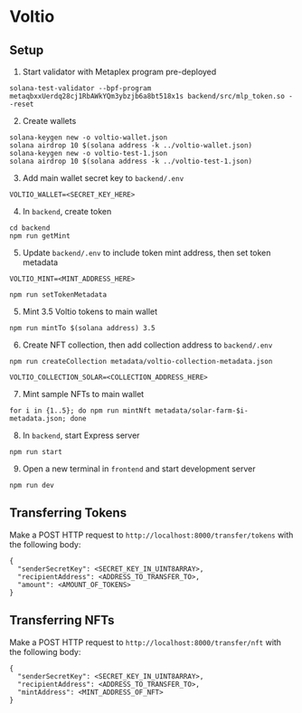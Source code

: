 # Voltio

## Setup

1. Start validator with Metaplex program pre-deployed

```
solana-test-validator --bpf-program metaqbxxUerdq28cj1RbAWkYQm3ybzjb6a8bt518x1s backend/src/mlp_token.so --reset
```

2. Create wallets

```
solana-keygen new -o voltio-wallet.json
solana airdrop 10 $(solana address -k ../voltio-wallet.json)
solana-keygen new -o voltio-test-1.json
solana airdrop 10 $(solana address -k ../voltio-test-1.json)
```

3. Add main wallet secret key to `backend/.env`

```
VOLTIO_WALLET=<SECRET_KEY_HERE>
```

4. In `backend`, create token

```
cd backend
npm run getMint
```

5. Update `backend/.env` to include token mint address, then set token metadata

```
VOLTIO_MINT=<MINT_ADDRESS_HERE>
```

```
npm run setTokenMetadata
```

5. Mint 3.5 Voltio tokens to main wallet

```
npm run mintTo $(solana address) 3.5
```

6. Create NFT collection, then add collection address to `backend/.env`

```
npm run createCollection metadata/voltio-collection-metadata.json
```

```
VOLTIO_COLLECTION_SOLAR=<COLLECTION_ADDRESS_HERE>
```

7. Mint sample NFTs to main wallet

```
for i in {1..5}; do npm run mintNft metadata/solar-farm-$i-metadata.json; done
```

8. In `backend`, start Express server

```
npm run start
```

9. Open a new terminal in `frontend` and start development server

```
npm run dev
```

## Transferring Tokens

Make a POST HTTP request to `http://localhost:8000/transfer/tokens` with the following body:

```
{
  "senderSecretKey": <SECRET_KEY_IN_UINT8ARRAY>,
  "recipientAddress": <ADDRESS_TO_TRANSFER_TO>,
  "amount": <AMOUNT_OF_TOKENS>
}
```

## Transferring NFTs

Make a POST HTTP request to `http://localhost:8000/transfer/nft` with the following body:

```
{
  "senderSecretKey": <SECRET_KEY_IN_UINT8ARRAY>,
  "recipientAddress": <ADDRESS_TO_TRANSFER_TO>,
  "mintAddress": <MINT_ADDRESS_OF_NFT>
}
```